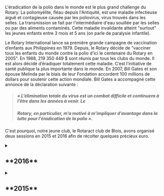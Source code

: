 L'éradication de la polio dans le monde est le plus grand challenge du Rotary.
La poliomyélite, fléau depuis l'Antiquité, est une maladie infectieuse aiguë et contagieuse causée par les poliovirus, 
virus trouvés dans les selles. La transmission se fait par l'intermédiaire d'eau souillée par les selles ou par des 
aliments contaminés. Cette maladie invalidante atteint "surtout" les jeunes enfants entre 3 mois et 5 ans (on parle 
de paralysie infantile).

Le Rotary International lance sa première grande campagne de vaccination d’enfants aux Philippines en 1979. Depuis, le 
Rotary décide de "vacciner tous les enfants du monde contre la polio d'ici le centenaire 
du Rotary en 2005". 
En 1988, 219 350 449 $ sont réunis par tous les clubs du monde. Il est alors décidé d’éradiquer totalement cette 
maladie. C’est l’initiative de santé publique la plus importante dans le monde. En 2007, Bill Gates et son épouse 
Melinda par le biais de leur Fondation accordent 100 millions de dollars pour soutenir cette action mondiale. 
Bill Gates a accompagné cette annonce de la déclaration suivante : 

> ##### « L’élimination totale du virus est un combat difficile et continuera à l’être dans les années à venir. Le 
> ##### Rotary, en particulier, m’a motivé à m’impliquer d’avantage dans la lutte pour l’éradication de la polio ».

C'est pourquoi, notre jeune club, le Rotaract club de Blois, avons organisé deux sessions en 2015 et 2016 afin de récolter 
quelques précieux euro.

<details close>
<summary><h2>**2016**</h2></summary>

  Deuxième édition de notre marche solidaire pour la lutte contre la Polio. Un an après notre première édition, nous avons 
  tenté une nouvelle fois de rassembler un maximum de personnes à notre cause. La lutte progresse, la maladie régresse. 
  Ce n'était pas le moment de lâcher, bien au contraire.
  
  Dans ce sens, nous avons médiatisé notre action en favorisant l'utilisation des réseaux sociaux tel que Facebook. 
  Un évènement fut créé et partagé par de nombreux amis et connaissances. Nous avons également dépêché la presse locale :
  La nouvelle république.
  
  Toujours plus nombreuses, les personnes étaient au rendez-vous sur le parking de départ ! Tous équipés et prêts pour renouveler 
  l'experience de l'année précédente. 
  
  > « La lutte continue ! » : scande un camarade. 
  
  Au fil de la marche, le peloton soudé de départ s'étire, la fatigue se fait sentir. La bonne humeur est présente et se 
  fait sentir.
  De petits groupes arrivèrent au compte goûte. A la ferme, des gâteries et une collation bien méritées attendaient 
  nos participants. Le discours de notre présidente très éloquente.
  
  A ce jour, 99% des cas ont disparus, plus de 2 milliards d’enfants ont été vaccinés contre la poliomyélite dans 122 
  pays. Pour seulement 50 centimes d'Euro, un enfant peut être protégé à vie. La réussite est proche ! Le Rotary 
  International va donner un coup d'accélérateur supplémentaire de 43,6 millions de dollars pour en finir avec la 
  maladie d’ici à 2018. Il est convenu que chaque dollar versé au Rotary International en faveur de cette éradication 
  sera triplé par la Fondation Bill & Melinda Gates.
  A ce jour, il reste deux derniers pays endémiques : l’Afghanistan et le Pakistan . Il convient d’éviter que ces foyers 
  ne « contaminent » les pays dans lesquels la maladie à été déjà éradiquée. Les résultats sont fragiles, aussi nous 
  restons sur le qui-vive et nous continuons à vacciner des millions d'enfants. Ainsi une épidémie de polio reprend en 
  2017 en Syrie (22 cas) et au Congo (5 cas).
  
  Pour conclure : Tant qu’il restera un seul cas au monde, tous les enfants de la planète demeureront menacés. 

</details>

<details close>
<summary><h2>**2015**</h2></summary>

  Notre jeune club de Blois entre en jeu dans la lutte contre la Polio. Pratiquement éradiquée mais pas totalement (2 pays 
  résistent encore et toujours) nous avons décidé de créer une marche solidaire sur les rives du Bord de Loire. 
  Une marche de quelques kilomètres débutant sur le parking du Parc des Mées (pas très loins du centre equestre de Blois) 
  et reliant une ferme dans la commune bordant la ville, Saint-Denis-sur-Loire.

</details>
